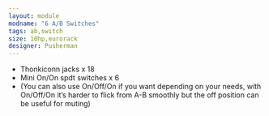 ```yaml
---
layout: module
modname: "6 A/B Switches"
tags: ab,switch
size: 10hp,eurorack
designer: Pusherman
---
```


 * Thonkiconn jacks x 18
 * Mini On/On spdt switches x 6
 * (You can also use On/Off/On if you want depending on your needs, with On/Off/On it’s harder to flick from A-B smoothly but the off position can be useful for muting)